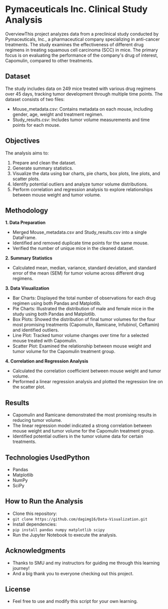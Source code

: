 # Pymaceuticals Inc. Clinical Study Analysis
OverviewThis project analyzes data from a preclinical study conducted by Pymaceuticals, Inc., a pharmaceutical company specializing in anti-cancer treatments. The study examines the effectiveness of different drug regimens in treating squamous cell carcinoma (SCC) in mice. The primary focus is on evaluating the performance of the company's drug of interest, Capomulin, compared to other treatments.

## Dataset
The study includes data on 249 mice treated with various drug regimens over 45 days, tracking tumor development through multiple time points. The dataset consists of two files:
- Mouse_metadata.csv: Contains metadata on each mouse, including gender, age, weight and treatment regimen.
- Study_results.csv: Includes tumor volume measurements and time points for each mouse.

## Objectives
The analysis aims to:
  1. Prepare and clean the dataset.
  2. Generate summary statistics.
  3. Visualize the data using bar charts, pie charts, box plots, line plots, and scatter plots.
  4. Identify potential outliers and analyze tumor volume distributions.
  5. Perform correlation and regression analysis to explore relationships between mouse weight and tumor volume.

## Methodology
**1. Data Preparation**
  - Merged Mouse_metadata.csv and Study_results.csv into a single DataFrame.
  - Identified and removed duplicate time points for the same mouse.
  - Verified the number of unique mice in the cleaned dataset.
    
**2. Summary Statistics**
  - Calculated mean, median, variance, standard deviation, and standard error of the mean (SEM) for tumor volume across different drug regimens.
    
**3. Data Visualization**
  - Bar Charts: Displayed the total number of observations for each drug regimen using both Pandas and Matplotlib.
  - Pie Charts: Illustrated the distribution of male and female mice in the study using both Pandas and Matplotlib.
  - Box Plots: Showed the distribution of final tumor volumes for the four most promising treatments (Capomulin, Ramicane, Infubinol, Ceftamin) and identified outliers.
  - Line Plot: Tracked tumor volume changes over time for a selected mouse treated with Capomulin.
  - Scatter Plot: Examined the relationship between mouse weight and tumor volume for the Capomulin treatment group.
    
**4. Correlation and Regression Analysis**
  - Calculated the correlation coefficient between mouse weight and tumor volume.
  - Performed a linear regression analysis and plotted the regression line on the scatter plot.

## Results
  - Capomulin and Ramicane demonstrated the most promising results in reducing tumor volume.
  - The linear regression model indicated a strong correlation between mouse weight and tumor volume for the Capomulin treatment group.
  - Identified potential outliers in the tumor volume data for certain treatments.
    
## Technologies UsedPython
  - Pandas
  - Matplotlib
  - NumPy
  - SciPy
## How to Run the Analysis
  - Clone this repository:
   -  `git clone https://github.com/dagimg16/Data-Visualization.git`
  - Install dependencies:
   -  `pip install pandas numpy matplotlib scipy`
  - Run the Jupyter Notebook to execute the analysis.

## Acknowledgments
  - Thanks to SMU and my instructors for guiding me through this learning journey!
  - And a big thank you to everyone checking out this project.

## License
  - Feel free to use and modify this script for your own learning.
